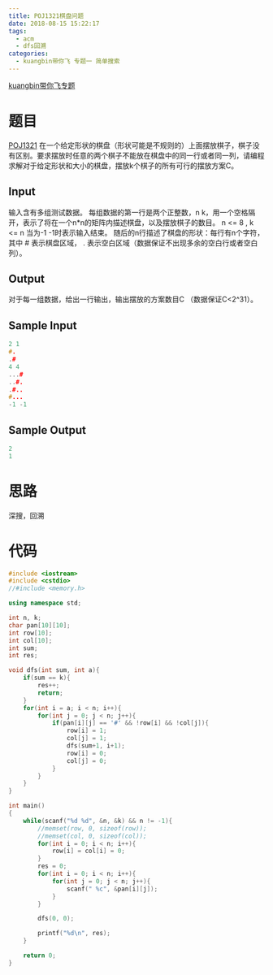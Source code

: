 ```yaml
---
title: POJ1321棋盘问题
date: 2018-08-15 15:22:17
tags:
  - acm
  - dfs回溯
categories:
  - kuangbin带你飞 专题一 简单搜索
---
```

[kuangbin带你飞专题](https://vjudge.net/article/187)
# 题目
[POJ1321](https://vjudge.net/problem/POJ-1321)
在一个给定形状的棋盘（形状可能是不规则的）上面摆放棋子，棋子没有区别。要求摆放时任意的两个棋子不能放在棋盘中的同一行或者同一列，请编程求解对于给定形状和大小的棋盘，摆放k个棋子的所有可行的摆放方案C。
## Input
输入含有多组测试数据。
每组数据的第一行是两个正整数，n k，用一个空格隔开，表示了将在一个n*n的矩阵内描述棋盘，以及摆放棋子的数目。 n <= 8 , k <= n
当为-1 -1时表示输入结束。
随后的n行描述了棋盘的形状：每行有n个字符，其中 # 表示棋盘区域， . 表示空白区域（数据保证不出现多余的空白行或者空白列）。
## Output
对于每一组数据，给出一行输出，输出摆放的方案数目C （数据保证C<2^31）。
## Sample Input
``` c++
2 1
#.
.#
4 4
...#
..#.
.#..
#...
-1 -1
```
## Sample Output
``` c++
2
1
```
# 思路
深搜，回溯
# 代码
``` c++
#include <iostream>
#include <cstdio>
//#include <memory.h>

using namespace std;

int n, k;
char pan[10][10];
int row[10];
int col[10];
int sum;
int res;

void dfs(int sum, int a){
    if(sum == k){
        res++;
        return;
    }
    for(int i = a; i < n; i++){
        for(int j = 0; j < n; j++){
            if(pan[i][j] == '#' && !row[i] && !col[j]){
                row[i] = 1;
                col[j] = 1;
                dfs(sum+1, i+1);
                row[i] = 0;
                col[j] = 0;
            }
        }
    }
}

int main()
{
    while(scanf("%d %d", &n, &k) && n != -1){
        //memset(row, 0, sizeof(row));
        //memset(col, 0, sizeof(col));
        for(int i = 0; i < n; i++){
            row[i] = col[i] = 0;
        }
        res = 0;
        for(int i = 0; i < n; i++){
            for(int j = 0; j < n; j++){
                scanf(" %c", &pan[i][j]);
            }
        }

        dfs(0, 0);

        printf("%d\n", res);
    }

    return 0;
}

```

